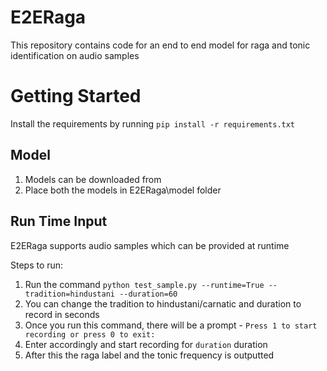 # E2ERaga
This repository contains code for an end to end model for raga and tonic identification on audio samples

# Getting Started
Install the requirements by running `pip install -r requirements.txt`

## Model
1. Models can be downloaded from 
2. Place both the models in E2ERaga\model folder

## Run Time Input
E2ERaga supports audio samples which can be provided at runtime

Steps to run:
1. Run the command `python test_sample.py --runtime=True --tradition=hindustani --duration=60` 
2. You can change the tradition to hindustani/carnatic and duration to record in seconds
3. Once you run this command, there will be a prompt - `Press 1 to start recording or press 0 to exit:`
4. Enter accordingly and start recording for `duration` duration
5. After this the raga label and the tonic frequency is outputted




